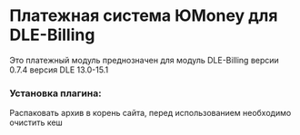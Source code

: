# Платежная система ЮMoney для DLE-Billing

Это платежный модуль преднозначен для модуль DLE-Billing версии 0.7.4 версия DLE 13.0-15.1

 
### **Установка плагина:**
Распаковать архив в корень сайта, перед использованием необходимо очистить кеш 

